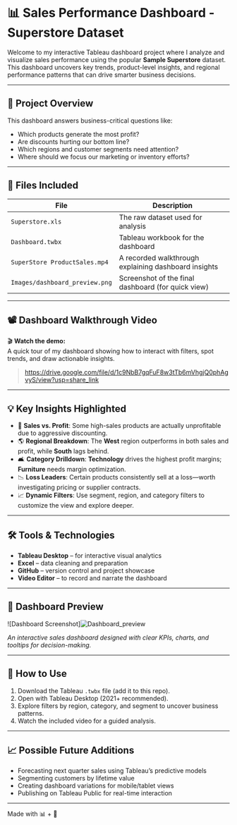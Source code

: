 # 📊 Sales Performance Dashboard - Superstore Dataset

Welcome to my interactive Tableau dashboard project where I analyze and visualize sales performance using the popular **Sample Superstore** dataset. This dashboard uncovers key trends, product-level insights, and regional performance patterns that can drive smarter business decisions.

---

## 📌 Project Overview

This dashboard answers business-critical questions like:

- Which products generate the most profit?
- Are discounts hurting our bottom line?
- Which regions and customer segments need attention?
- Where should we focus our marketing or inventory efforts?

---

## 📂 Files Included

| File | Description |
|------|-------------|
| `Superstore.xls` | The raw dataset used for analysis |
| `Dashboard.twbx` | Tableau workbook for the dashboard |
| `SuperStore ProductSales.mp4` | A recorded walkthrough explaining dashboard insights |
| `Images/dashboard_preview.png` | Screenshot of the final dashboard (for quick view) |

---

## 📽️ Dashboard Walkthrough Video

🎬 **Watch the demo:**  
A quick tour of my dashboard showing how to interact with filters, spot trends, and draw actionable insights.

> https://drive.google.com/file/d/1c9NbB7gqFuF8w3tTb6mVhgjQ0phAgvyS/view?usp=share_link

---

## 💡 Key Insights Highlighted

- 📍 **Sales vs. Profit**: Some high-sales products are actually unprofitable due to aggressive discounting.
- 🌎 **Regional Breakdown**: The **West** region outperforms in both sales and profit, while **South** lags behind.
- 🛋️ **Category Drilldown**: **Technology** drives the highest profit margins; **Furniture** needs margin optimization.
- 📉 **Loss Leaders**: Certain products consistently sell at a loss—worth investigating pricing or supplier contracts.
- 📈 **Dynamic Filters**: Use segment, region, and category filters to customize the view and explore deeper.

---

## 🛠 Tools & Technologies

- **Tableau Desktop** – for interactive visual analytics
- **Excel** – data cleaning and preparation
- **GitHub** – version control and project showcase
- **Video Editor** – to record and narrate the dashboard

---

## 📸 Dashboard Preview

![Dashboard Screenshot]![Dashboard_preview](https://github.com/user-attachments/assets/a2920c34-7a0e-44de-bbc9-26eef64db0bb)

*An interactive sales dashboard designed with clear KPIs, charts, and tooltips for decision-making.*

---

## 🚀 How to Use

1. Download the Tableau `.twbx` file (add it to this repo).
2. Open with Tableau Desktop (2021+ recommended).
3. Explore filters by region, category, and segment to uncover business patterns.
4. Watch the included video for a guided analysis.

---

## 📈 Possible Future Additions

- Forecasting next quarter sales using Tableau’s predictive models
- Segmenting customers by lifetime value
- Creating dashboard variations for mobile/tablet views
- Publishing on Tableau Public for real-time interaction

---

Made with 📊 + 💙  
